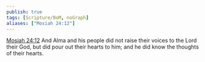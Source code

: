 ```yaml
---
publish: true
tags: [Scripture/BoM, noGraph]
aliases: ["Mosiah 24:12"]
---
```

[Mosiah 24:12](https://churchofjesuschrist.org/study/scriptures/bofm/mosiah/24?lang=eng&id=p12#p12) And Alma and his people did not raise their voices to the Lord their God, but did pour out their hearts to him; and he did know the thoughts of their hearts.
